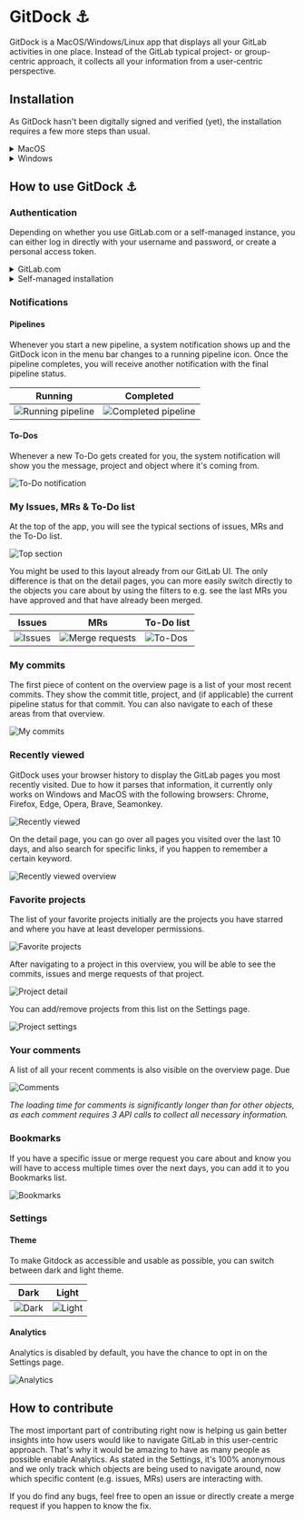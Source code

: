 # GitDock ⚓️

GitDock is a MacOS/Windows/Linux app that displays all your GitLab activities in one place. Instead of the GitLab typical project- or group-centric approach, it collects all your information from a user-centric perspective.

## Installation

As GitDock hasn't been digitally signed and verified (yet), the installation requires a few more steps than usual.

<details><summary>MacOS</summary>
1. Grab the dmg file from the newest release on the [Releases page](https://gitlab.com/mvanremmerden/gitdock/-/releases).
1. Move the app to your Applications folder and open it. You will see a notification asking you "". Click "Cancel" at this point.

![Installation warning](/docs/img/installation-warning.png)

1. Open "Settings -> Security & Privacy" in your MacOS System Preferences, and make sure you are on the "General" tab.
1. You should now see a message about GitDock in the lower part. After clicking "Open anyway", it should work as expected 🎉

![Security & Privacy warning](/docs/img/security-privacy-warning.png)
</details>

<details><summary>Windows</summary>
//TODO Add Windows installation instructions
</details>

## How to use GitDock ⚓️

### Authentication

Depending on whether you use GitLab.com or a self-managed instance, you can either log in directly with your username and password, or create a personal access token.

<details><summary>GitLab.com</summary>

Just click the "Login with GitLab" button, and then enter your username and password. Afterwards, you might be seeing the GitLab homepage, but should very quickly and automatically be redirected to your GitDock overview page.

| Start | Login |
| ------ | ------ |
| ![Start page](/docs/img/start.png) | ![Login page](/docs/img/login.png) |

</details>

<details><summary>Self-managed installation</summary>

To log in with an account from a self-managed instance, you first have to create a personal access token:

Go to the Access Tokens page by first opening the user dropdown, clicking "Preferences" and then navigating to "Access tokens" in the left sidebar.

| User dropdown | Access tokens |
| ------ | ------ |
| ![Preferences](/docs/img/preferences.png) | ![Access tokens](/docs/img/access-tokens.png) | 

Enter a token name, mark the `read_api` checkbox and then click "Create personal access token". On the following screen, copy the newly created access token and paste it into the GitDock application, together with the URL of your self-managed instance.

</details>

### Notifications

#### Pipelines

Whenever you start a new pipeline, a system notification shows up and the GitDock icon in the menu bar changes to a running pipeline icon. Once the pipeline completes, you will receive another notification with the final pipeline status.

| Running | Completed |
| ------ | ------ |
| ![Running pipeline](/docs/img/running-pipeline.png) | ![Completed pipeline](/docs/img/completed-pipeline.png) |

#### To-Dos

Whenever a new To-Do gets created for you, the system notification will show you the message, project and object where it's coming from.

![To-Do notification](/docs/img/todo-notification.png)

### My Issues, MRs & To-Do list

At the top of the app, you will see the typical sections of issues, MRs and the To-Do list. 

![Top section](/docs/img/top-section.png)

You might be used to this layout already from our GitLab UI. The only difference is that on the detail pages, you can more easily switch directly to the objects you care about by using the filters to e.g. see the last MRs you have approved and that have already been merged.

| Issues | MRs | To-Do list |
| ------ | ------ | ------ |
| ![Issues](/docs/img/issues.png) | ![Merge requests](/docs/img/merge-requests.png) | ![To-Dos](/docs/img/todos.png) |

### My commits

The first piece of content on the overview page is a list of your most recent commits. They show the commit title, project, and (if applicable) the current pipeline status for that commit. You can also navigate to each of these areas from that overview.

![My commits](/docs/img/my-commits.png)

### Recently viewed

GitDock uses your browser history to display the GitLab pages you most recently visited. Due to how it parses that information, it currently only works on Windows and MacOS with the following browsers: Chrome, Firefox, Edge, Opera, Brave, Seamonkey.

![Recently viewed](/docs/img/recently-viewed.png)

On the detail page, you can go over all pages you visited over the last 10 days, and also search for specific links, if you happen to remember a certain keyword.

![Recently viewed overview](/docs/img/recently-viewed-overview.png)

### Favorite projects

The list of your favorite projects initially are the projects you have starred and where you have at least developer permissions.

![Favorite projects](/docs/img/favorite-projects.png)

After navigating to a project in this overview, you will be able to see the commits, issues and merge requests of that project.

![Project detail](/docs/img/project-detail.png)

You can add/remove projects from this list on the Settings page.

![Project settings](/docs/img/project-settings.png)

### Your comments

A list of all your recent comments is also visible on the overview page. Due

![Comments](/docs/img/comments.png)

*The loading time for comments is significantly longer than for other objects, as each comment requires 3 API calls to collect all necessary information.*

### Bookmarks

If you have a specific issue or merge request you care about and know you will have to access multiple times over the next days, you can add it to you Bookmarks list.

![Bookmarks](/docs/img/bookmarks.png)

### Settings

#### Theme

To make Gitdock as accessible and usable as possible, you can switch between dark and light theme.

| Dark | Light |
| ------ | ------ |
| ![Dark](/docs/img/dark.png) | ![Light](/docs/img/light.png) |

#### Analytics

Analytics is disabled by default, you have the chance to opt in on the Settings page.

![Analytics](/docs/img/analytics.png)

## How to contribute

The most important part of contributing right now is helping us gain better insights into how users would like to navigate GitLab in this user-centric approach. That's why it would be amazing to have as many people as possible enable Analytics. As stated in the Settings, it's 100% anonymous and we only track which objects are being used to navigate around, now which specific content (e.g. issues, MRs) users are interacting with.

If you do find any bugs, feel free to open an issue or directly create a merge request if you happen to know the fix.